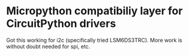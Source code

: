 # Micropython compatibiliy layer for CircuitPython drivers

Got this working for i2c (specifically tried LSM6DS3TRC). 
More work is without doubt needed for spi, etc.